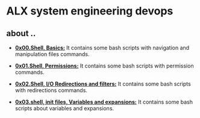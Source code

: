 # ALX system engineering devops
 
## about ..
 - **[0x00.Shell, Basics:](./0x00-shell_basics)** It contains some bash scripts with navigation and manipulation files commands.

 - **[0x01.Shell, Permissions:](./0x01-shell_permissions)** It contains some bash scripts with permission commands. 

 - **[0x02.Shell, I/O Redirections and filters:](./0x02-shell_redirections)** It contains some bash scripts with redirections commands.

 - **[0x03.shell, init files, Variables and expansions:](./0x03-shell_variables_expansions)** It contains some bash scripts about variables and expansions.
